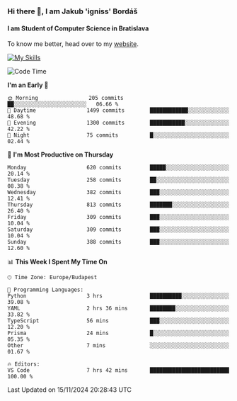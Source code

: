 ### Hi there 👋, I am Jakub 'igniss' Bordáš

#### I am Student of Computer Science in Bratislava
To know me better, head over to my [website](https://bordas.sk).

[![My Skills](https://skillicons.dev/icons?i=js,html,css,figma,svelte,java,kotlin,python,postgresql,typescript,nest,nodejs)](https://bordas.sk)


<!--START_SECTION:waka-->
![Code Time](http://img.shields.io/badge/Code%20Time-1%2C570%20hrs%2021%20mins-blue)

**I'm an Early 🐤** 

```text
🌞 Morning                205 commits         ██░░░░░░░░░░░░░░░░░░░░░░░   06.66 % 
🌆 Daytime                1499 commits        ████████████░░░░░░░░░░░░░   48.68 % 
🌃 Evening                1300 commits        ███████████░░░░░░░░░░░░░░   42.22 % 
🌙 Night                  75 commits          █░░░░░░░░░░░░░░░░░░░░░░░░   02.44 % 
```
📅 **I'm Most Productive on Thursday** 

```text
Monday                   620 commits         █████░░░░░░░░░░░░░░░░░░░░   20.14 % 
Tuesday                  258 commits         ██░░░░░░░░░░░░░░░░░░░░░░░   08.38 % 
Wednesday                382 commits         ███░░░░░░░░░░░░░░░░░░░░░░   12.41 % 
Thursday                 813 commits         ███████░░░░░░░░░░░░░░░░░░   26.40 % 
Friday                   309 commits         ███░░░░░░░░░░░░░░░░░░░░░░   10.04 % 
Saturday                 309 commits         ███░░░░░░░░░░░░░░░░░░░░░░   10.04 % 
Sunday                   388 commits         ███░░░░░░░░░░░░░░░░░░░░░░   12.60 % 
```


📊 **This Week I Spent My Time On** 

```text
🕑︎ Time Zone: Europe/Budapest

💬 Programming Languages: 
Python                   3 hrs               ██████████░░░░░░░░░░░░░░░   39.08 % 
YAML                     2 hrs 36 mins       ████████░░░░░░░░░░░░░░░░░   33.82 % 
TypeScript               56 mins             ███░░░░░░░░░░░░░░░░░░░░░░   12.20 % 
Prisma                   24 mins             █░░░░░░░░░░░░░░░░░░░░░░░░   05.35 % 
Other                    7 mins              ░░░░░░░░░░░░░░░░░░░░░░░░░   01.67 % 

🔥 Editors: 
VS Code                  7 hrs 42 mins       █████████████████████████   100.00 % 
```


 Last Updated on 15/11/2024 20:28:43 UTC
<!--END_SECTION:waka-->
